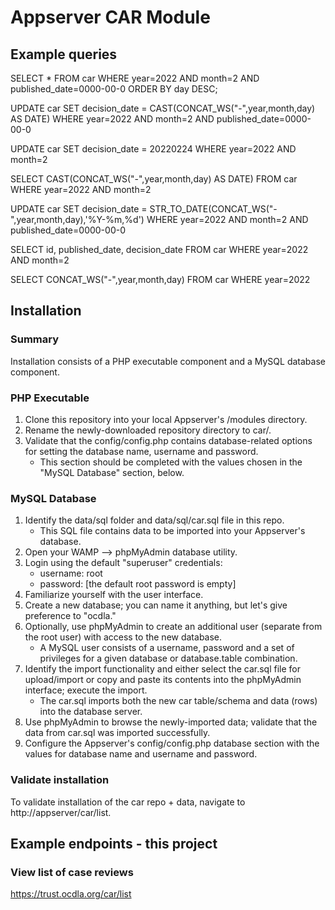 # Appserver CAR Module

## Example queries
SELECT * FROM car WHERE year=2022 AND month=2 AND published_date=0000-00-0 ORDER BY day DESC;

UPDATE car SET decision_date = CAST(CONCAT_WS("-",year,month,day) AS DATE) WHERE year=2022 AND month=2 AND published_date=0000-00-0


UPDATE car SET decision_date = 20220224 WHERE year=2022 AND month=2


SELECT CAST(CONCAT_WS("-",year,month,day) AS DATE) FROM car WHERE year=2022 AND month=2

UPDATE car SET decision_date = STR_TO_DATE(CONCAT_WS("-",year,month,day),'%Y-%m,%d') WHERE year=2022 AND month=2 AND published_date=0000-00-0


SELECT id, published_date, decision_date FROM car WHERE year=2022 AND month=2


SELECT CONCAT_WS("-",year,month,day) FROM car WHERE year=2022 


## Installation
### Summary
Installation consists of a PHP executable component and a MySQL database component. 

### PHP Executable
1.  Clone this repository into your local Appserver's /modules directory.
2.  Rename the newly-downloaded repository directory to car/.
3.  Validate that the config/config.php contains database-related options for setting the database name, username and password.
    * This section should be completed with the values chosen in the "MySQL Database" section, below.

### MySQL Database
1. Identify the data/sql folder and data/sql/car.sql file in this repo.
    * This SQL file contains data to be imported into your Appserver's database.
2.  Open your WAMP --> phpMyAdmin database utility.
3.  Login using the default "superuser" credentials:
    *  username: root
    *  password: [the default root password is empty]
4.  Familiarize yourself with the user interface.
5.  Create a new database; you can name it anything, but let's give preference to "ocdla."
6. Optionally, use phpMyAdmin to create an additional user (separate from the root user) with access to the new database.
    * A MySQL user consists of a username, password and a set of privileges for a given database or database.table combination.
7.  Identify the import functionality and either select the car.sql file for upload/import or copy and paste its contents into the phpMyAdmin interface; execute the import.
    * The car.sql imports both the new car table/schema and data (rows) into the database server.
8.  Use phpMyAdmin to browse the newly-imported data; validate that the data from car.sql was imported successfully.
9.  Configure the Appserver's config/config.php database section with the values for database name and username and password.

### Validate installation
To validate installation of the car repo + data, navigate to http://appserver/car/list.



## Example endpoints - this project

### View list of case reviews
https://trust.ocdla.org/car/list